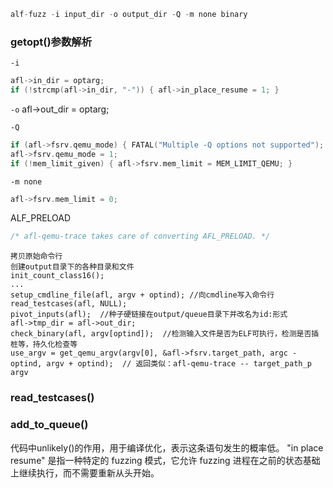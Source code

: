 ```c
alf-fuzz -i input_dir -o output_dir -Q -m none binary
```
### getopt()参数解析
`-i`

```c
afl->in_dir = optarg;
if (!strcmp(afl->in_dir, "-")) { afl->in_place_resume = 1; }
```

`-o`
afl->out_dir = optarg;

`-Q`
```c
if (afl->fsrv.qemu_mode) { FATAL("Multiple -Q options not supported"); }
afl->fsrv.qemu_mode = 1;
if (!mem_limit_given) { afl->fsrv.mem_limit = MEM_LIMIT_QEMU; }
```

`-m none`
```c
afl->fsrv.mem_limit = 0;
```

ALF_PRELOAD
```c
/* afl-qemu-trace takes care of converting AFL_PRELOAD. */
```

```
拷贝原始命令行
创建output目录下的各种目录和文件
init_count_class16();
...
setup_cmdline_file(afl, argv + optind); //向cmdline写入命令行
read_testcases(afl, NULL); 
pivot_inputs(afl);  //种子硬链接在output/queue目录下并改名为id:形式
afl->tmp_dir = afl->out_dir;
check_binary(afl, argv[optind]);  //检测输入文件是否为ELF可执行，检测是否插桩等，持久化检查等
use_argv = get_qemu_argv(argv[0], &afl->fsrv.target_path, argc - optind, argv + optind);  // 返回类似：afl-qemu-trace -- target_path_p argv

```

### read_testcases()
### add_to_queue()




代码中unlikely()的作用，用于编译优化，表示这条语句发生的概率低。
"in place resume" 是指一种特定的 fuzzing 模式，它允许 fuzzing 进程在之前的状态基础上继续执行，而不需要重新从头开始。
